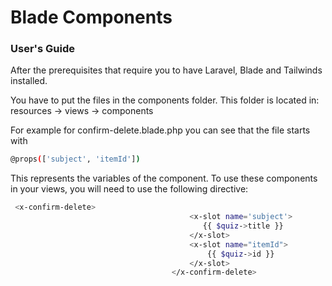 # Blade Components

### User's Guide

After the prerequisites that require you to have Laravel, Blade and Tailwinds installed.

You have to put the files in the components folder.
This folder is located in: 
resources -> views -> components

For example for confirm-delete.blade.php
you can see that the file starts with
```sh
@props(['subject', 'itemId'])
```


This represents the variables of the component.
To use these components in your views, you will need to use the following directive:

```sh
 <x-confirm-delete>
                                        <x-slot name='subject'>
                                           {{ $quiz->title }}
                                        </x-slot>
                                        <x-slot name="itemId">
                                            {{ $quiz->id }}
                                        </x-slot>
                                    </x-confirm-delete>